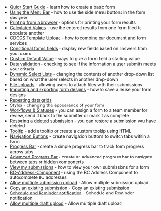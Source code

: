   - [Quick Start Guide](Quick-Start-Guide) - learn how to create a basic form
  - [Using the Menu Bar](Side-Menu-Buttons) - how to use the side menu buttons in the form designer
  - [Printing from a browser](Printing-from-a-browser) - options for printing your form results
  - [Calculated Values](Calculated-Values) - use the entered results from one form filed to populate another 
  - [CDOGS Template Upload](CDOGS-Template-Upload) - how to combine our document and form services
  - [Conditional forms fields](Conditional-forms-fields) - display new fields based on answers from your users
  - [Custom Default Value](Custom-Default-Value) - ways to give a form field a starting value
  - [Data validation](Data-validation) - checking to see if the information a user submits meets your criteria
  - [Dynamic Select Lists](Dynamic-Select-Lists) - changing the contents of another drop-down list based on what the user selects in another drop-down 
  - [File uploads](File-uploads) - allowing users to attach files with their submissions
  - [Importing and exporting form designs](Importing-and-exporting-form-designs) - how to save a reuse your form designs
  - [Repeating data grids](Repeating-Data-Grids)
  - [Styles](Styles) - changing the appearance of your form
  - [Workflows & Statuses](Workflows-&-Statuses) - you can assign a form to a team member for review, send it back to the submitter or mark it as complete
  - [Restoring a deleted submission](Restoring-a-deleted-submission) - you can restore a submission you have deleted
  - [Tooltip](Tooltip) - add a tooltip or create a custom tooltip using HTML
  - [Navigation Buttons](Navigation-Buttons) - create navigation buttons to switch tabs within a form
  - [Progress Bar](Progress-Bar) - create a simple progress bar to track form progress across tabs
  - [Advanced Progress Bar](Advanced-Progress-Bar) - create an advanced progress bar to navigate between tabs or hidden components
  - [View my submissions](View-my-submissions) - how to view your own submissions for a form
  - [BC-Address-Component](BC-Address-Component) - using the BC Address Component to autocomplete BC addresses
  - [Allow multiple submission upload](Allow-multiple-submission-upload) - Allow multiple submission upload
  - [Copy an existing submission](Copy-an-existing-submission) - Copy an existing submission
  - [Schedule and Reminder notification](Schedule-and-Reminder-notification) - Schedule and Reminder notification
  - [Allow multiple draft upload](Allow-multiple-draft-upload) - Allow multiple draft upload

